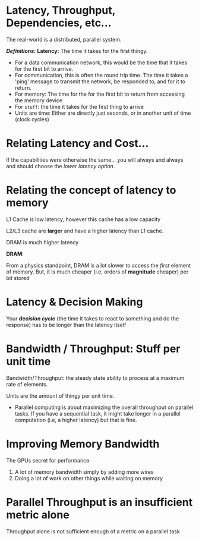# Latency, Throughput, Dependencies, etc...

The real-world is a distributed, parallel system.

***Definitions:***
**Latency:** The time it takes for the first thingy.
- For a data communication network, this would be the time that it takes for the first bit to arrive.
- For communication, this is often the round trip time. The time it takes a 'ping' message to transmit the network, be responded to, and for it to return. 
- For memory: The time for the for the first bit to return from accessing the memory device
- For `stuff`: the time it takes for the first thing to arrive
- Units are time: Either are directly just seconds, or in another unit of time (clock cycles)

# Relating Latency and Cost...

If the capabilities were otherwise the same... you will always and always and should choose the *lower latency option*. 

# Relating the concept of latency to memory

L1 Cache is low latency, however this cache has a low capacity

L2/L3 cache are **larger** and have a higher latency than L1 cache.

DRAM is much higher latency

**DRAM**:

From a physics standpoint, DRAM is a lot slower to access the *first* element of memory. But, it is much cheaper (i.e, orders of **magnitude** cheaper) per bit stored 

# Latency & Decision Making 

Your ***decision cycle*** (the time it takes to react to something and do the response) has to be longer than the latency itself

# Bandwidth / Throughput: Stuff per unit time

Bandwidth/Throughput: the steady state ability to process at a maximum rate of elements. 

Units are the amount of thingy per unit time.
- Parallel computing is about maximizing the overall throughput on parallel tasks.
If you have a sequential task, it might take longer in a parallel computation (i.e, a higher latency) but that is fine. 

# Improving Memory Bandwidth

The GPUs secret for performance
1. A lot of memory bandwidth simply by adding more wires
2. Doing a lot of work on other things while waiting on memory

# Parallel Throughput is an insufficient metric alone
Throughput alone is not sufficient enough of a metric on a parallel task


